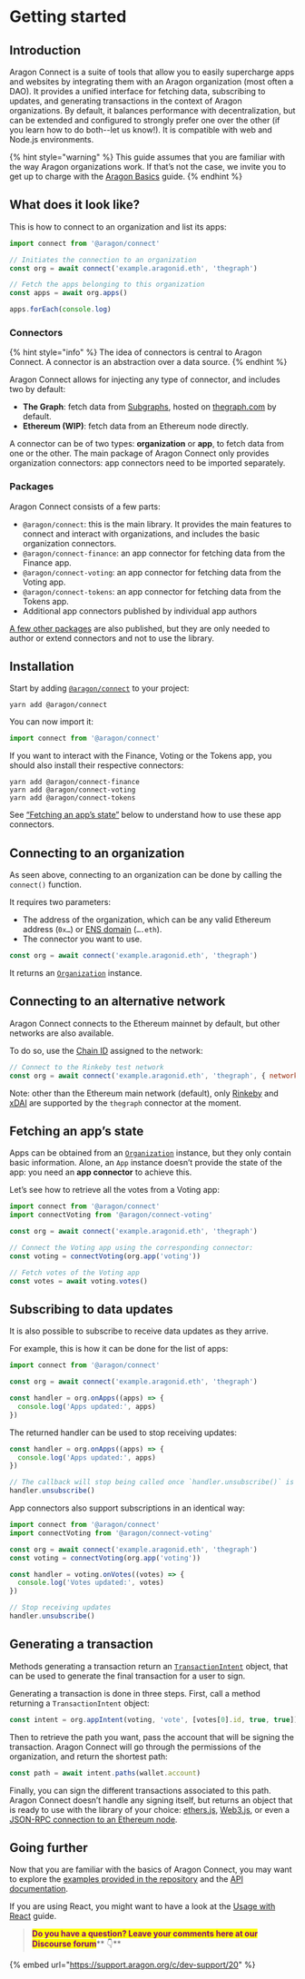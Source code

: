 # Getting started

## Introduction

Aragon Connect is a suite of tools that allow you to easily supercharge apps and websites by integrating them with an Aragon organization (most often a DAO). It provides a unified interface for fetching data, subscribing to updates, and generating transactions in the context of Aragon organizations. By default, it balances performance with decentralization, but can be extended and configured to strongly prefer one over the other (if you learn how to do both--let us know!). It is compatible with web and Node.js environments.

{% hint style="warning" %}
This guide assumes that you are familiar with the way Aragon organizations work. If that’s not the case, we invite you to get up to charge with the [Aragon Basics](aragon-basics.md) guide.
{% endhint %}

## What does it look like?

This is how to connect to an organization and list its apps:

```javascript
import connect from '@aragon/connect'

// Initiates the connection to an organization
const org = await connect('example.aragonid.eth', 'thegraph')

// Fetch the apps belonging to this organization
const apps = await org.apps()

apps.forEach(console.log)
```

### Connectors

{% hint style="info" %}
The idea of connectors is central to Aragon Connect. A connector is an abstraction over a data source.
{% endhint %}

Aragon Connect allows for injecting any type of connector, and includes two by default:

* **The Graph**: fetch data from [Subgraphs](https://thegraph.com/docs/en/developer/quick-start/), hosted on [thegraph.com](https://thegraph.com/) by default.
* **Ethereum (WIP)**: fetch data from an Ethereum node directly.

A connector can be of two types: **organization** or **app**, to fetch data from one or the other. The main package of Aragon Connect only provides organization connectors: app connectors need to be imported separately.

### Packages

Aragon Connect consists of a few parts:

* `@aragon/connect`: this is the main library. It provides the main features to connect and interact with organizations, and includes the basic organization connectors.
* `@aragon/connect-finance`: an app connector for fetching data from the Finance app.
* `@aragon/connect-voting`: an app connector for fetching data from the Voting app.
* `@aragon/connect-tokens`: an app connector for fetching data from the Tokens app.
* Additional app connectors published by individual app authors

[A few other packages](https://github.com/aragon/connect/tree/master/packages) are also published, but they are only needed to author or extend connectors and not to use the library.

## Installation

Start by adding [`@aragon/connect`](https://www.npmjs.com/package/@aragon/connect) to your project:

```
yarn add @aragon/connect
```

You can now import it:

```javascript
import connect from '@aragon/connect'
```

If you want to interact with the Finance, Voting or the Tokens app, you should also install their respective connectors:

```
yarn add @aragon/connect-finance
yarn add @aragon/connect-voting
yarn add @aragon/connect-tokens
```

See [“Fetching an app’s state”](getting-started.md#fetching-an-apps-state) below to understand how to use these app connectors.

## Connecting to an organization

As seen above, connecting to an organization can be done by calling the `connect()` function.

It requires two parameters:

* The address of the organization, which can be any valid Ethereum address (`0x…`) or [ENS domain](https://ens.domains/) (`….eth`).
* The connector you want to use.

```javascript
const org = await connect('example.aragonid.eth', 'thegraph')
```

It returns an [`Organization`](../api-reference/) instance.

## Connecting to an alternative network

Aragon Connect connects to the Ethereum mainnet by default, but other networks are also available.

To do so, use the [Chain ID](https://chainid.network/) assigned to the network:

```javascript
// Connect to the Rinkeby test network
const org = await connect('example.aragonid.eth', 'thegraph', { network: 4 })
```

Note: other than the Ethereum main network (default), only [Rinkeby](https://docs.ethhub.io/using-ethereum/test-networks/#rinkeby) and [xDAI](https://www.xdaichain.com/) are supported by the `thegraph` connector at the moment.

## Fetching an app’s state

Apps can be obtained from an [`Organization`](../api-reference/organization.md) instance, but they only contain basic information. Alone, an `App` instance doesn’t provide the state of the app: you need an **app connector** to achieve this.

Let’s see how to retrieve all the votes from a Voting app:

```javascript
import connect from '@aragon/connect'
import connectVoting from '@aragon/connect-voting'

const org = await connect('example.aragonid.eth', 'thegraph')

// Connect the Voting app using the corresponding connector:
const voting = connectVoting(org.app('voting'))

// Fetch votes of the Voting app
const votes = await voting.votes()
```

## Subscribing to data updates

It is also possible to subscribe to receive data updates as they arrive.

For example, this is how it can be done for the list of apps:

```javascript
import connect from '@aragon/connect'

const org = await connect('example.aragonid.eth', 'thegraph')

const handler = org.onApps((apps) => {
  console.log('Apps updated:', apps)
})
```

The returned handler can be used to stop receiving updates:

```javascript
const handler = org.onApps((apps) => {
  console.log('Apps updated:', apps)
})

// The callback will stop being called once `handler.unsubscribe()` is called
handler.unsubscribe()
```

App connectors also support subscriptions in an identical way:

```javascript
import connect from '@aragon/connect'
import connectVoting from '@aragon/connect-voting'

const org = await connect('example.aragonid.eth', 'thegraph')
const voting = connectVoting(org.app('voting'))

const handler = voting.onVotes((votes) => {
  console.log('Votes updated:', votes)
})

// Stop receiving updates
handler.unsubscribe()
```

## Generating a transaction

Methods generating a transaction return an [`TransactionIntent`](../api-reference/transactionintent.md) object, that can be used to generate the final transaction for a user to sign.

Generating a transaction is done in three steps. First, call a method returning a `TransactionIntent` object:

```javascript
const intent = org.appIntent(voting, 'vote', [votes[0].id, true, true])
```

Then to retrieve the path you want, pass the account that will be signing the transaction. Aragon Connect will go through the permissions of the organization, and return the shortest path:

```javascript
const path = await intent.paths(wallet.account)
```

Finally, you can sign the different transactions associated to this path. Aragon Connect doesn’t handle any signing itself, but returns an object that is ready to use with the library of your choice: [ethers.js](https://docs.ethers.io/v5/), [Web3.js](https://web3js.readthedocs.io/en/1.0/), or even a [JSON-RPC connection to an Ethereum node](https://eips.ethereum.org/EIPS/eip-1474).

## Going further

Now that you are familiar with the basics of Aragon Connect, you may want to explore the [examples provided in the repository](https://github.com/aragon/connect/tree/master/examples) and the [API documentation](../api-reference/).

If you are using React, you might want to have a look at the [Usage with React](usage-with-react.md) guide.





> <mark style="color:purple;">**Do you have a question? Leave your comments here at our Discourse forum**</mark>** 👇**

{% embed url="https://support.aragon.org/c/dev-support/20" %}
